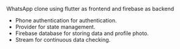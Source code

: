 WhatsApp clone using flutter as frontend and firebase as backend

- Phone authentication for authentication.
- Provider for state management.
- Firebase database for storing data and profile photo.
- Stream for continuous data checking.
